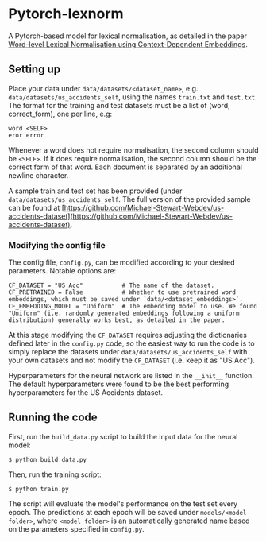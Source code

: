 # Pytorch-lexnorm

A Pytorch-based model for lexical normalisation, as detailed in the paper [Word-level Lexical Normalisation using Context-Dependent Embeddings](https://arxiv.org/abs/1911.06172).

## Setting up

Place your data under `data/datasets/<dataset_name>`, e.g. `data/datasets/us_accidents_self`, using the names `train.txt` and `test.txt`. The format for the training and test datasets must be a list of (word, correct_form), one per line, e.g:

    word <SELF>
    eror error

Whenever a word does not require normalisation, the second column should be `<SELF>`. If it does require normalisation, the second column should be the correct form of that word. Each document is separated by an additional newline character.

A sample train and test set has been provided (under `data/datasets/us_accidents_self`. The full version of the provided sample can be found at [https://github.com/Michael-Stewart-Webdev/us-accidents-dataset](https://github.com/Michael-Stewart-Webdev/us-accidents-dataset).

### Modifying the config file

The config file, `config.py`, can be modified according to your desired parameters. Notable options are:

    CF_DATASET = "US Acc"           # The name of the dataset.
    CF_PRETRAINED = False           # Whether to use pretrained word embeddings, which must be saved under `data/<dataset_embeddings>`.
    CF_EMBEDDING_MODEL = "Uniform"  # The embedding model to use. We found "Uniform" (i.e. randomly generated embeddings following a uniform distribution) generally works best, as detailed in the paper.

At this stage modifying the `CF_DATASET` requires adjusting the dictionaries defined later in the `config.py` code, so the easiest way to run the code is to simply replace the datasets under `data/datasets/us_accidents_self` with your own datasets and not modify the `CF_DATASET` (i.e. keep it as "US Acc").

Hyperparameters for the neural network are listed in the `__init__` function. The default hyperparameters were found to be the best performing hyperparameters for the US Accidents dataset.

## Running the code

First, run the `build_data.py` script to build the input data for the neural model:

    $ python build_data.py


Then, run the training script:

    $ python train.py

The script will evaluate the model's performance on the test set every epoch. The predictions at each epoch will be saved under `models/<model folder>`, where `<model folder>` is an automatically generated name based on the parameters specified in `config.py`.



